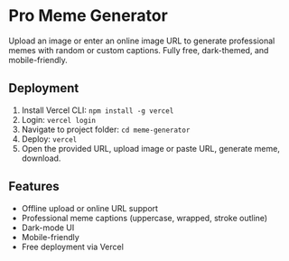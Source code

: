 # Pro Meme Generator

Upload an image or enter an online image URL to generate professional memes with random or custom captions. Fully free, dark-themed, and mobile-friendly.

## Deployment
1. Install Vercel CLI: `npm install -g vercel`
2. Login: `vercel login`
3. Navigate to project folder: `cd meme-generator`
4. Deploy: `vercel`
5. Open the provided URL, upload image or paste URL, generate meme, download.

## Features
- Offline upload or online URL support
- Professional meme captions (uppercase, wrapped, stroke outline)
- Dark-mode UI
- Mobile-friendly
- Free deployment via Vercel
